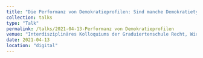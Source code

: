 ```yaml
---
title: "Die Performanz von Demokratieprofilen: Sind manche Demokratietypen anderen überlegen?"
collection: talks
type: "Talk"
permalink: /talks/2021-04-13-Performanz von Demokratieprofilen
venue: "Interdisziplinäres Kolloquiums der Graduiertenschule Recht, Wirtschaft und Gesellschaft (Law, Economics and Society, GSLES)"
date: 2021-04-13
location: "digital"
---
```

